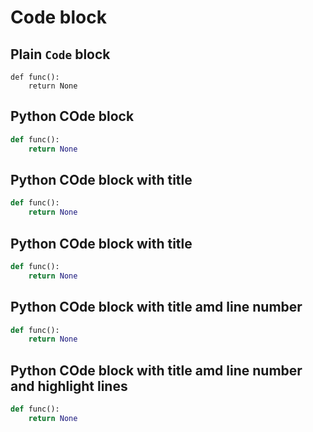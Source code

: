 # Code block

## Plain `Code` block
```
def func():
    return None
```

## Python COde block
```py
def func():
    return None
```

## Python COde block with title
```py title="main.py"
def func():
    return None
```

## Python COde block with title
```py title="main.py"
def func():
    return None
```

## Python COde block with title amd line number
```py title="main.py" linenums="1"
def func():
    return None
```

## Python COde block with title amd line number and highlight lines
```py title="main.py" linenums="1" hl_lines="2"
def func():
    return None
```